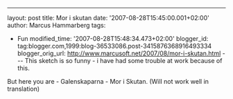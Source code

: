---
layout: post
title: Mor i skutan
date: '2007-08-28T15:45:00.001+02:00'
author: Marcus Hammarberg
tags:
  - Fun
modified_time: '2007-08-28T15:48:34.473+02:00'
blogger_id: tag:blogger.com,1999:blog-36533086.post-3415876368916493334
blogger_orig_url: http://www.marcusoft.net/2007/08/mor-i-skutan.html ---
This sketch is so funny - i have had
some trouble at work because of this.

But here you are - Galenskaparna - <span
id="SPELLING_ERROR_2" class="blsp-spelling-error">Mor i <span
id="SPELLING_ERROR_3" class="blsp-spelling-error">Skutan. (Will
not work well in translation)


